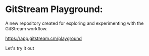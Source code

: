 # GitStream Playground:

A new repository created for exploring and experimenting with the GitStream workflow.

https://app.gitstream.cm/playground

Let's try it out




